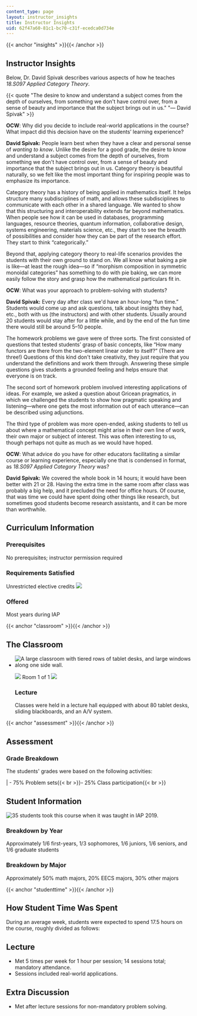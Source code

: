 ```yaml
---
content_type: page
layout: instructor_insights
title: Instructor Insights
uid: 62f47a60-81c1-bc70-c31f-ecedca0d734e
---
```


{{< anchor "insights" >}}{{< /anchor >}}

Instructor Insights
-------------------

Below, Dr. David Spivak describes various aspects of how he teaches _18.S097 Applied Category Theory_.

{{< quote "The desire to know and understand a subject comes from the depth of ourselves, from something we don't have control over, from a sense of beauty and importance that the subject brings out in us." "— David Spivak" >}}

**OCW**: Why did you decide to include real-world applications in the course? What impact did this decision have on the students’ learning experience?

**David Spivak:** People learn best when they have a clear and personal sense of _wanting to know_. Unlike the desire for a good grade, the desire to know and understand a subject comes from the depth of ourselves, from something we don't have control over, from a sense of beauty and importance that the subject brings out in us. Category theory is beautiful naturally, so we felt like the most important thing for inspiring people was to emphasize its importance. 

Category theory has a history of being applied in mathematics itself. It helps structure many subdisciplines of math, and allows these subdisciplines to communicate with each other in a shared language. We wanted to show that this structuring and interoperability extends far beyond mathematics. When people see how it can be used in databases, programming languages, resource theories, quantum information, collaborative design, systems engineering, materials science, etc., they start to see the breadth of possibilities and consider how they can be part of the research effort. They start to think “categorically.”

Beyond that, applying category theory to real-life scenarios provides the students with their own ground to stand on. We all know what baking a pie is like—at least the rough idea—so if “morphism composition in symmetric monoidal categories” has something to do with pie baking, we can more easily follow the story and grasp how the mathematical particulars fit in.

**OCW**: What was your approach to problem-solving with students?

**David Spivak:** Every day after class we'd have an hour-long “fun time.” Students would come up and ask questions, talk about insights they had, etc., both with us (the instructors) and with other students. Usually around 20 students would stay after for a little while, and by the end of the fun time there would still be around 5–10 people.

The homework problems we gave were of three sorts. The first consisted of questions that tested students’ grasp of basic concepts, like “How many functors are there from the two-element linear order to itself?” (There are three!) Questions of this kind don't take creativity, they just require that you understand the definitions and work them through. Answering these simple questions gives students a grounded feeling and helps ensure that everyone is on track.

The second sort of homework problem involved interesting applications of ideas. For example, we asked a question about Gricean pragmatics, in which we challenged the students to show how pragmatic speaking and listening—where one gets the most information out of each utterance—can be described using adjunctions. 

The third type of problem was more open-ended, asking students to tell us about where a mathematical concept might arise in their own line of work, their own major or subject of interest. This was often interesting to us, though perhaps not quite as much as we would have hoped. 

**OCW**: What advice do you have for other educators facilitating a similar course or learning experience, especially one that is condensed in format, as _18.S097 Applied Category Theory_ was?

**David Spivak:** We covered the whole book in 14 hours; it would have been better with 21 or 28. Having the extra time in the same room after class was probably a big help, and it precluded the need for office hours. Of course, that was time we could have spent doing other things like research, but sometimes good students become research assistants, and it can be more than worthwhile.

Curriculum Information
----------------------

### Prerequisites

No prerequisites; instructor permission required

### Requirements Satisfied

Unrestricted elective credits ![](/images/educator/icon-question-unrestrict.png)

### Offered

Most years during IAP

{{< anchor "classroom" >}}{{< /anchor >}}

The Classroom
-------------

*   ![A large classroom with tiered rows of tablet desks, and large windows along one side wall.](BASEURL_PLACEHOLDER/resources/4-237)
    
    ![](/images/educator/classroom_prev_dim.png) Room 1 of 1 ![](/images/educator/classroom_next_dim.png)
    
    ### Lecture
    
    Classes were held in a lecture hall equipped with about 80 tablet desks, sliding blackboards, and an A/V system.
    

{{< anchor "assessment" >}}{{< /anchor >}}

Assessment
----------

### Grade Breakdown

The students' grades were based on the following activities:

| - 75% Problem sets{{< br >}}- 25% Class participation{{< br >}} 

Student Information
-------------------

![35 students took this course when it was taught in IAP 2019.](BASEURL_PLACEHOLDER/resources/35)

### Breakdown by Year

Approximately 1/6 first-years, 1/3 sophomores, 1/6 juniors, 1/6 seniors, and 1/6 graduate students

### Breakdown by Major

Approximately 50% math majors, 20% EECS majors, 30% other majors

{{< anchor "studenttime" >}}{{< /anchor >}}

How Student Time Was Spent
--------------------------

During an average week, students were expected to spend 17.5 hours on the course, roughly divided as follows:

Lecture
-------

*   Met 5 times per week for 1 hour per session; 14 sessions total; mandatory attendance.
*   Sessions included real-world applications.

Extra Discussion
----------------

*   Met after lecture sessions for non-mandatory problem solving.